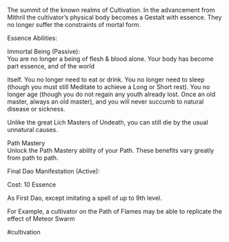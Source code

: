 
The summit of the known realms of Cultivation. In the advancement from Mithril the cultivator’s physical body becomes a Gestalt with essence. They no longer suffer the constraints of mortal form.

  
Essence Abilities:

  
Immortal Being (Passive):  
You are no longer a being of flesh & blood alone. Your body has become part essence, and of the world 

itself. You no longer need to eat or drink. You no longer need to sleep (though you must still Meditate to achieve a Long or Short rest). You no longer age (though you do not regain any youth already lost. Once an old master, always an old master), and you will never succumb to natural disease or sickness.

  
Unlike the great Lich Masters of Undeath, you can still die by the usual unnatural causes.

  

Path Mastery  
Unlock the Path Mastery ability of your Path. These benefits vary greatly from path to path.

  

Final Dao Manifestation (Active):

Cost: 10 Essence

As First Dao, except imitating a spell of up to 9th level.

For Example, a cultivator on the Path of Flames may be able to replicate the effect of Meteor Swarm



  #cultivation